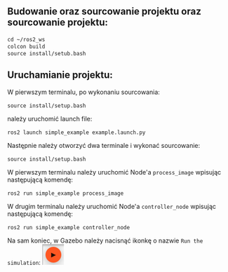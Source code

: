 ## Budowanie oraz sourcowanie projektu oraz sourcowanie projektu:

```
cd ~/ros2_ws
colcon build
source install/setub.bash
```

## Uruchamianie projektu:

W pierwszym terminalu, po wykonaniu sourcowania:

```
source install/setup.bash
```

należy uruchomić launch file:

```
ros2 launch simple_example example.launch.py
```

Następnie należy otworzyć dwa terminale i wykonać sourcowanie:

```
source install/setup.bash
```

W pierwszym terminalu należy uruchomić Node'a `process_image` wpisując następującą komendę:

```
ros2 run simple_example process_image
```

W drugim terminalu należy uruchomić Node'a `controller_node` wpisując następującą komendę:

```
ros2 run simple_example controller_node
```

Na sam koniec, w Gazebo należy nacisnąć ikonkę o nazwie `Run the simulation`: 
![RunTheSimulation](images/RunTheSimulation.png)